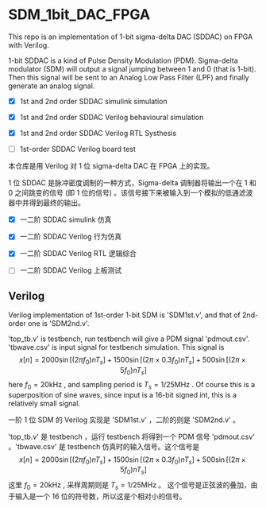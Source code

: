 # SDM_1bit_DAC_FPGA

This repo is an implementation of 1-bit sigma-delta DAC (SDDAC) on FPGA with Verilog.

1-bit SDDAC is a kind of Pulse Density Modulation (PDM). Sigma-delta modulator (SDM) will output a signal jumping between 1 and 0 (that is 1-bit). Then this signal will be sent to an Analog Low Pass Filter (LPF) and finally generate an analog signal.

- [X] 1st and 2nd order SDDAC simulink simulation

- [X] 1st and 2nd order SDDAC Verilog behavioural simulation

- [X] 1st and 2nd order SDDAC Verilog RTL Systhesis

- [ ] 1st-order SDDAC Verilog board test

本仓库是用 Verilog 对 1 位 sigma-delta DAC 在 FPGA 上的实现。

1 位 SDDAC 是脉冲密度调制的一种方式，Sigma-delta 调制器将输出一个在 1 和 0 之间跳变的信号 (即 1 位的信号) 。该信号接下来被输入到一个模拟的低通滤波器中并得到最终的输出。

- [X] 一二阶 SDDAC simulink 仿真

- [X] 一二阶 SDDAC Verilog 行为仿真

- [X] 一二阶 SDDAC Verilog RTL 逻辑综合

- [ ] 一二阶 SDDAC Verilog 上板测试

## Verilog

Verilog implementation of 1st-order 1-bit SDM is 'SDM1st.v', and that of 2nd-order one is 'SDM2nd.v'.

'top_tb.v' is testbench, run testbench will give a PDM signal 'pdmout.csv'. 'tbwave.csv' is input signal for testbench simulation. This signal is
$$
x[n] = 2000\sin[(2\pi f_0) nT_s] + 1500\sin[(2\pi \times 0.3f_0) nT_s] + 500\sin[(2\pi \times 5f_0) nT_s]
$$
here $f_0 = 20\mathrm{kHz}$ , and sampling period is $T_s=1/25\mathrm{MHz}$ . Of course this is a superposition of sine waves, since input is a 16-bit signed int, this is a relatively small signal.

一阶 1 位 SDM 的 Verilog 实现是 'SDM1st.v' ，二阶的则是 'SDM2nd.v' 。

'top_tb.v' 是 testbench ，运行 testbench 将得到一个 PDM 信号 'pdmout.csv' 。'tbwave.csv' 是 testbench 仿真时的输入信号。这个信号是
$$
x[n] = 2000\sin[(2\pi f_0) nT_s] + 1500\sin[(2\pi \times 0.3f_0) nT_s] + 500\sin[(2\pi \times 5f_0) nT_s]
$$
这里 $f_0 = 20\mathrm{kHz}$ , 采样周期则是 $T_s=1/25\mathrm{MHz}$ 。 这个信号是正弦波的叠加，由于输入是一个 16 位的符号数，所以这是个相对小的信号。